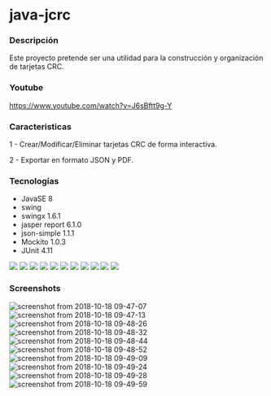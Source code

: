 # java-jcrc

### Descripción
Este proyecto pretende ser una utilidad para la construcción y organización de tarjetas CRC.

### Youtube
https://www.youtube.com/watch?v=J6sBftt9g-Y

### Caracteristicas
1 - Crear/Modificar/Eliminar tarjetas CRC de forma interactiva.

2 - Exportar en formato JSON y PDF.

### Tecnologías
* JavaSE 8
* swing
* swingx 1.6.1
* jasper report 6.1.0
* json-simple 1.1.1
* Mockito 1.0.3
* JUnit 4.11

[![](https://sonarcloud.io/api/project_badges/measure?project=com.maxicorrea%3AJcrc&metric=bugs)](https://sonarcloud.io/dashboard?id=com.maxicorrea%3AJcrc)
[![](https://sonarcloud.io/api/project_badges/measure?project=com.maxicorrea%3AJcrc&metric=code_smells)](https://sonarcloud.io/dashboard?id=com.maxicorrea%3AJcrc)
[![](https://sonarcloud.io/api/project_badges/measure?project=com.maxicorrea%3AJcrc&metric=coverage)](https://sonarcloud.io/dashboard?id=com.maxicorrea%3AJcrc)
[![](https://sonarcloud.io/api/project_badges/measure?project=com.maxicorrea%3AJcrc&metric=duplicated_lines_density)](https://sonarcloud.io/dashboard?id=com.maxicorrea%3AJcrc)
[![](https://sonarcloud.io/api/project_badges/measure?project=com.maxicorrea%3AJcrc&metric=ncloc)](https://sonarcloud.io/dashboard?id=com.maxicorrea%3AJcrc)
[![](https://sonarcloud.io/api/project_badges/measure?project=com.maxicorrea%3AJcrc&metric=sqale_rating)](https://sonarcloud.io/dashboard?id=com.maxicorrea%3AJcrc)
[![](https://sonarcloud.io/api/project_badges/measure?project=com.maxicorrea%3AJcrc&metric=alert_status)](https://sonarcloud.io/dashboard?id=com.maxicorrea%3AJcrc)
[![](https://sonarcloud.io/api/project_badges/measure?project=com.maxicorrea%3AJcrc&metric=reliability_rating)](https://sonarcloud.io/dashboard?id=com.maxicorrea%3AJcrc)
[![](https://sonarcloud.io/api/project_badges/measure?project=com.maxicorrea%3AJcrc&metric=security_rating)](https://sonarcloud.io/dashboard?id=com.maxicorrea%3AJcrc)
[![](https://sonarcloud.io/api/project_badges/measure?project=com.maxicorrea%3AJcrc&metric=sqale_index)](https://sonarcloud.io/dashboard?id=com.maxicorrea%3AJcrc)
[![](https://sonarcloud.io/api/project_badges/measure?project=com.maxicorrea%3AJcrc&metric=vulnerabilities)](https://sonarcloud.io/dashboard?id=com.maxicorrea%3AJcrc)

### Screenshots

![screenshot from 2018-10-18 09-47-07](https://user-images.githubusercontent.com/34853850/47155598-7943bd80-d2bb-11e8-9838-b56a1c2527df.png)
![screenshot from 2018-10-18 09-47-13](https://user-images.githubusercontent.com/34853850/47155609-7cd74480-d2bb-11e8-8b2e-ed36cedd005f.png)
![screenshot from 2018-10-18 09-48-26](https://user-images.githubusercontent.com/34853850/47155612-7ea10800-d2bb-11e8-977e-5d11c940505e.png)
![screenshot from 2018-10-18 09-48-32](https://user-images.githubusercontent.com/34853850/47155616-7fd23500-d2bb-11e8-89ab-982f2b52bc7a.png)
![screenshot from 2018-10-18 09-48-44](https://user-images.githubusercontent.com/34853850/47155619-819bf880-d2bb-11e8-9733-058a7f9ffc84.png)
![screenshot from 2018-10-18 09-48-52](https://user-images.githubusercontent.com/34853850/47155620-8365bc00-d2bb-11e8-991c-2c49d8d4c5bf.png)
![screenshot from 2018-10-18 09-49-09](https://user-images.githubusercontent.com/34853850/47155621-8365bc00-d2bb-11e8-9431-f060dd8059ab.png)
![screenshot from 2018-10-18 09-49-24](https://user-images.githubusercontent.com/34853850/47155623-852f7f80-d2bb-11e8-8d1d-85507d403cbc.png)
![screenshot from 2018-10-18 09-49-28](https://user-images.githubusercontent.com/34853850/47155629-86f94300-d2bb-11e8-959b-02212d47d3d5.png)
![screenshot from 2018-10-18 09-49-59](https://user-images.githubusercontent.com/34853850/47155631-86f94300-d2bb-11e8-8b9c-40077fc8b358.png)
